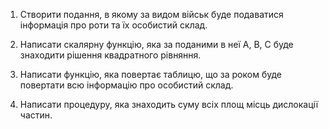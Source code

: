 1. Створити подання, в якому за видом військ буде подаватися інформація про роти та їх особистий склад.

2. Написати скалярну функцію, яка за поданими в неї A, B, C буде знаходити рішення квадратного рівняння.

3. Написати функцію, яка повертає таблицю, що за роком буде повертати всю інформацію про особистий склад.

4. Написати процедуру, яка знаходить суму всіх площ місць дислокації частин.
